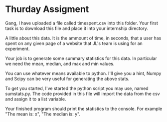 # Thurday Assigment
Gang, I have uploaded a file called timespent.csv into this folder.  Your first task is to download this file and place it into your internship directory.

A little about this data.  It is the ammount of time, in seconds, that a user has spent on any given page of a website that JL's team is using for an experiment.

Your job is to generate some summary statistics for this data.  In particular we need the mean, median, and max and min values.

You can use whatever means available to python.  I'll give you a hint, Numpy and Scipy can be very useful for generating the above stats.

To get you started, I've started the python script you may use, named sumstats.py.  The code provided in this file will import the data from the csv and assign it to a list variable.

Your finished program should print the statistics to the console.  For example "The mean is: x", "The median is: y".
